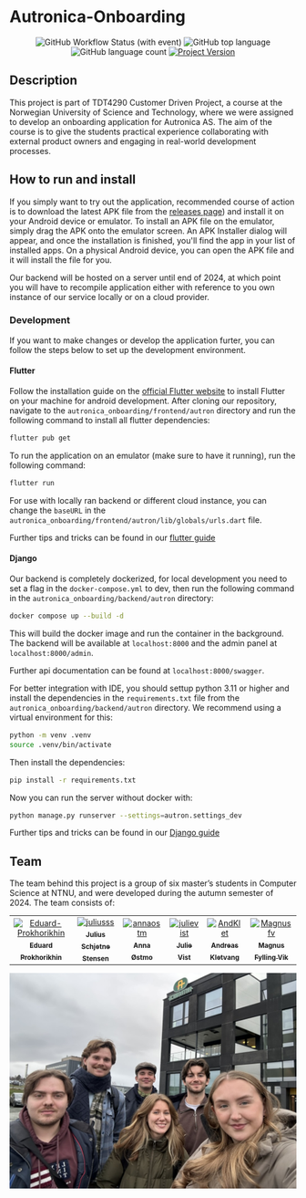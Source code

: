 # Autronica-Onboarding

<div align="center">

![GitHub Workflow Status (with event)](https://img.shields.io/github/actions/workflow/status/Eduard-Prokhorikhin/Autronica-Onboarding/actions/workflows/docker-image.yml)
![GitHub top language](https://img.shields.io/github/languages/top/Eduard-Prokhorikhin/Autronica-Onboarding)
![GitHub language count](https://img.shields.io/github/languages/count/Eduard-Prokhorikhin/Autronica-Onboarding)
[![Project Version](https://img.shields.io/badge/version-1.0.0-blue)](https://img.shields.io/badge/version-1.0.0-blue)

</div>

## Description

This project is part of TDT4290 Customer Driven Project, a course at the Norwegian University of Science and Technology, where we were assigned to develop an onboarding application for Autronica AS. The aim of the course is to give the students practical experience collaborating with external product owners and engaging in real-world development processes.

## How to run and install

If you simply want to try out the application, recommended course of action is to download the latest APK file from the [releases page](TODO)) and install it on your Android device or emulator. To install an APK file on the emulator, simply drag the APK onto the emulator screen. An APK Installer dialog will appear, and once the installation is finished, you'll find the app in your list of installed apps. On a physical Android device, you can open the APK file and it will install the file for you.  

Our backend will be hosted on a server until end of 2024, at which point you will have to recompile application either with reference to you own instance of our service locally or on a cloud provider.

### Development

If you want to make changes or develop the application furter, you can follow the steps below to set up the development environment.

#### Flutter

Follow the installation guide on the [official Flutter website](https://flutter.dev/docs/get-started/install) to install Flutter on your machine for android development. After cloning our repository, navigate to the `autronica_onboarding/frontend/autron` directory and run the following command to install all flutter dependencies:

```bash
flutter pub get
```

To run the application on an emulator (make sure to have it running), run the following command:

```bash
flutter run
```

For use with locally ran backend or different cloud instance, you can change the `baseURL` in the `autronica_onboarding/frontend/autron/lib/globals/urls.dart` file.

Further tips and tricks can be found in our [flutter guide](guide/flutter.md)

#### Django

Our backend is completely dockerized, for local development you need to set a flag in the `docker-compose.yml` to dev, then run the following command in the `autronica_onboarding/backend/autron` directory:

```bash
docker compose up --build -d
```

This will build the docker image and run the container in the background. The backend will be available at `localhost:8000` and the admin panel at `localhost:8000/admin`.

Further api documentation can be found at `localhost:8000/swagger`.

For better integration with IDE, you should settup python 3.11 or higher and install the dependencies in the `requirements.txt` file from the `autronica_onboarding/backend/autron` directory. We recommend using a virtual environment for this:

```bash
python -m venv .venv
source .venv/bin/activate
```

Then install the dependencies:

```bash
pip install -r requirements.txt
```

Now you can run the server without docker with:

```bash
python manage.py runserver --settings=autron.settings_dev
```

Further tips and tricks can be found in our [Django guide](guide/django.md)

## Team

The team behind this project is a group of six master’s students in Computer Science at NTNU, and were developed during the autumn semester of 2024. The team consists of:

<table align="center">
    <tr>
        <td align="center">
                <a href="https://github.com/Eduard-Prokhorikhin">
                        <img src="https://github.com/Eduard-Prokhorikhin.png?size=100" width="100px;" alt="Eduard-Prokhorikhin"/><br />
                        <sub><b>Eduard Prokhorikhin</b></sub>
                </a>
        </td>
        <td align="center">
                <a href="https://github.com/julleeee">
                        <img src="https://github.com/julleeee.png?size=100" width="100px;" alt="juliusss"/><br />
                        <sub><b>Julius Schjetne Stensen</b></sub>
                </a>
        </td>
        <td align="center">
                <a href="https://github.com/annaostm">
                        <img src="https://github.com/annaostm.png?size=100" width="100px;" alt="annaostm"/><br />
                        <sub><b>Anna Østmo</b></sub>
                </a>
        </td>
        <td align="center">
                <a href="https://github.com/julievist">
                        <img src="https://github.com/julievist.png?size=100" width="100px;" alt="julievist"/><br />
                        <sub><b>Julie Vist</b></sub>
                </a>
        </td>
        <td align="center">
                <a href="https://github.com/AndKlet">
                        <img src="https://github.com/AndKlet.png?size=100" width="100px;" alt="AndKlet"/><br />
                        <sub><b>Andreas Kletvang</b></sub>
                </a>
        </td>
        <td align="center">
                <a href="https://github.com/Magnusfv">
                        <img src="https://github.com/Magnusfv.png?size=100" width="100px;" alt="Magnusfv"/><br />
                        <sub><b>Magnus Fylling Vik</b></sub>
                </a>
        </td>
    </tr>
</table>

![Group picture](docs/img/Team.jpeg)
